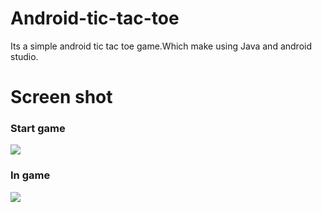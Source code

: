# Android-tic-tac-toe
Its a simple android tic tac toe game.Which make using Java and android studio.

# Screen shot 
### Start game
![](Images/ingame.png)
### In game
![](Images/startgame.png)
